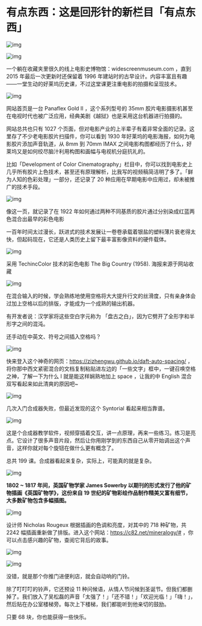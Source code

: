 # 有点东西：这是回形针的新栏目「有点东西」

![img](https://i.loli.net/2021/10/05/X5IUZ8sk67l4dyN.jpg)

![img](https://i.loli.net/2021/10/06/JaVkinxmKN2w6g8.png)

一个躺在收藏夹里很久的线上电影史博物馆：widescreenmuseum.com ，直到 2015 年最后一次更新时还保留着 1996 年建站时的古早设计。内容丰富且有趣——一堂生动的好莱坞历史课，不过这堂课更注重电影的拍摄和呈现技术。

![img](https://i.loli.net/2021/10/06/MSV7eF9k13Hzau8.png)

网站首页是一台 Panaflex Gold II ，这个系列型号的 35mm 胶片电影摄影机甚至在电视时代也被广泛应用，经典美剧《越狱》也是采用这台机器进行拍摄的。

网站总共也只有 1027 个页面，但对电影产业的上半辈子有着非常全面的记录。这里存了不少老电影胶片扫描件，你可以看到 1930 年好莱坞的电影海报，如何为电影胶片添加声音轨道，从 8mm 到 70mm IMAX 之间电影构图都经历了什么，好莱坞又是如何绞尽脑汁利用构图和画幅与电视机分庭抗礼的。

比如「Development of Color Cinematography」栏目中，你可以找到电影史上几乎所有胶片上色技术，甚至还有原理解析，比我写的视频稿简洁明了多了。「鲜为人知的色彩处理」一部分，还记录了 20 种应用在早期电影中应用过，却未被推广的技术手段。

![img](https://i.loli.net/2021/10/06/t3QYnozichOj72F.png)

像这一页，就记录了在 1922 年如何通过两种不同基质的胶片通过分别染成红蓝两色混合出最早的彩色电影

一百年时间太过漫长，跃进式的技术发展让一卷卷承载着银盐的塑料薄片衰老得太快，但起码现在，它还是人类历史上留下最丰富影像资料的硬件载体。

![img](https://i.loli.net/2021/10/06/bT3iLZ5fSzPtnUk.png)

采用 TechincColor 技术的彩色电影 The Big Country (1958). 海报来源于网站收藏

![img](https://mmbiz.qpic.cn/mmbiz_png/SlOqFKqEO4HmPVicfp4AfPLbNiancUtGDo8ibjHLexOR2fjZK5jnDt96l3bXB0dGEDtRgficjF6hfN9OBDOZIErHQw/640?wx_fmt=png)

在混合输入的时候，学会熟练地使用空格将大大提升行文的丝滑度，只有亲身体会过加上空格以后的排版，才能成为一个成熟的输出机器。

有开发者说：汉学家将这些空白字元称为 「盘古之白」，因为它劈开了全形字和半形字之间的混沌。

还手动在中英文、符号之间插入空格吗？

![img](https://i.loli.net/2021/10/06/WUSFMIsBdm4rcLv.png)

快来登入这个神奇的网页：https://zizhengwu.github.io/daft-auto-spacing/ ，将你那中西文紧密混合的文档复制粘贴进左边的「一些文字」框中，一键召唤空格之神，了解一下为什么 I 就是能这样娴熟地加上 space ，让我的中 English 混合双写看起来如此清爽的原因吧~

![img](https://i.loli.net/2021/10/06/5KPfhHpYB4wVR7z.png)

几次入门合成器失败，但最近发现的这个 Syntorial 看起来相当靠谱。

![img](https://i.loli.net/2021/10/06/6zlhcT5NVgLSObj.gif)

这是个合成器教学软件，视频穿插着交互，讲一点原理，再来一些练习。练习是亮点。它设计了很多声音片段，然后让你用刚学到的东西自己从零开始调出这个声音，这样你就对每个旋钮在做什么更有概念了。

总共 199 课。合成器看起来复杂，实际上，可能真的就是复杂。



![img](https://i.loli.net/2021/10/06/4taK9SeMFhTPopE.png)

**1802 ~ 1817 年间，英国矿物学家 James Sowerby 以期刊的形式发行了他的矿物插画《英国矿物学》，这份来自 19 世纪的矿物彩绘作品制作精美又富有细节，大多数矿物包含多幅插图。**

![img](https://i.loli.net/2021/10/06/Dzk1lCAirJHEuyT.png)

设计师 Nicholas Rougeux 根据插画的色调和亮度，对其中的 718 种矿物，共 2242 幅插画重新做了排版。进入这个网站：https://c82.net/mineralogy/# ，你可以点击感兴趣的矿物，查阅它背后的故事。

![img](https://i.loli.net/2021/10/06/5LMSZEe6av4DQ9f.png)

![img](https://i.loli.net/2021/10/06/hcnlY6wa2NIMDf5.png)

没错，就是那个你推门进便利店，就会自动响的门铃。

除了叮叮叮的铃声，它还预设 11 种问候语，从情人节问候到圣诞节。但我们都删掉了。我们放入了吴松磊的声音「太强了！」「还不错！」「欢迎光临！」「嗨！」，然后贴在办公室楼梯旁。每次上下楼梯，我们都能听到他亲切的鼓励。

只要 68 块，你也能获得一些快乐。

